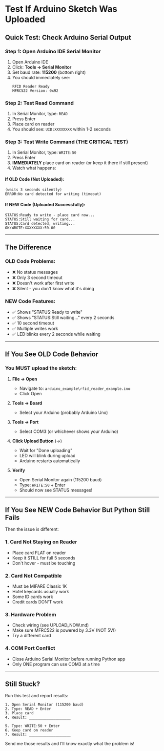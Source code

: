 # Test If Arduino Sketch Was Uploaded

## Quick Test: Check Arduino Serial Output

### Step 1: Open Arduino IDE Serial Monitor
1. Open Arduino IDE
2. Click: **Tools → Serial Monitor**
3. Set baud rate: **115200** (bottom right)
4. You should immediately see:
   ```
   RFID Reader Ready
   MFRC522 Version: 0x92
   ```

### Step 2: Test Read Command
1. In Serial Monitor, type: `READ`
2. Press Enter
3. Place card on reader
4. You should see: `UID:XXXXXXXX` within 1-2 seconds

### Step 3: Test Write Command (THE CRITICAL TEST)
1. In Serial Monitor, type: `WRITE:50`
2. Press Enter
3. **IMMEDIATELY** place card on reader (or keep it there if still present)
4. Watch what happens:

#### If OLD Code (Not Uploaded):
```
(waits 3 seconds silently)
ERROR:No card detected for writing (timeout)
```

#### If NEW Code (Uploaded Successfully):
```
STATUS:Ready to write - place card now...
STATUS:Still waiting for card...
STATUS:Card detected, writing...
OK:WROTE:XXXXXXXX:50.00
```

---

## The Difference

### OLD Code Problems:
- ❌ No status messages
- ❌ Only 3 second timeout
- ❌ Doesn't work after first write
- ❌ Silent - you don't know what it's doing

### NEW Code Features:
- ✅ Shows "STATUS:Ready to write"
- ✅ Shows "STATUS:Still waiting..." every 2 seconds
- ✅ 10 second timeout
- ✅ Multiple writes work
- ✅ LED blinks every 2 seconds while waiting

---

## If You See OLD Code Behavior

### You MUST upload the sketch:

1. **File → Open**
   - Navigate to: `arduino_example\rfid_reader_example.ino`
   - Click Open

2. **Tools → Board**
   - Select your Arduino (probably Arduino Uno)

3. **Tools → Port**
   - Select COM3 (or whichever shows your Arduino)

4. **Click Upload Button** (→)
   - Wait for "Done uploading"
   - LED will blink during upload
   - Arduino restarts automatically

5. **Verify**
   - Open Serial Monitor again (115200 baud)
   - Type: `WRITE:50` + Enter
   - Should now see STATUS messages!

---

## If You See NEW Code Behavior But Python Still Fails

Then the issue is different:

### 1. Card Not Staying on Reader
- Place card FLAT on reader
- Keep it STILL for full 5 seconds
- Don't hover - must be touching

### 2. Card Not Compatible
- Must be MIFARE Classic 1K
- Hotel keycards usually work
- Some ID cards work
- Credit cards DON'T work

### 3. Hardware Problem
- Check wiring (see UPLOAD_NOW.md)
- Make sure MFRC522 is powered by 3.3V (NOT 5V!)
- Try a different card

### 4. COM Port Conflict
- Close Arduino Serial Monitor before running Python app
- Only ONE program can use COM3 at a time

---

## Still Stuck?

Run this test and report results:

```
1. Open Serial Monitor (115200 baud)
2. Type: READ + Enter
3. Place card
4. Result: ___________________

5. Type: WRITE:50 + Enter
6. Keep card on reader
7. Result: ___________________
```

Send me those results and I'll know exactly what the problem is!
